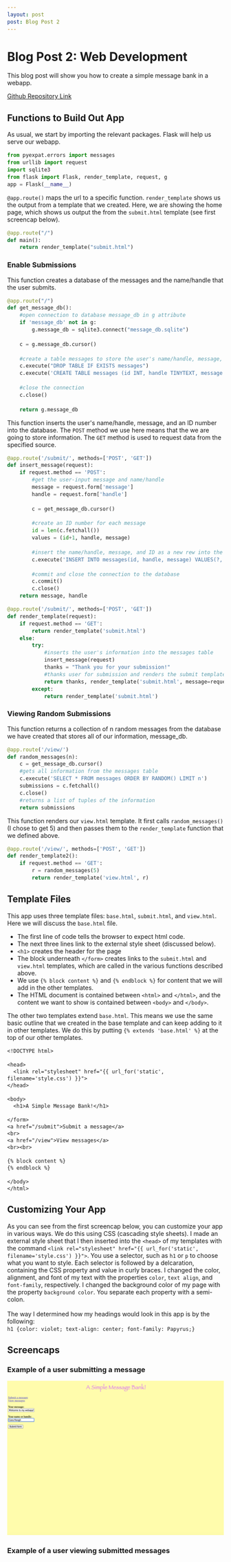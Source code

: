 ```yaml
---
layout: post
post: Blog Post 2
---
```


# Blog Post 2: Web Development

This blog post will show you how to create a simple message bank in a webapp.

[Github Repository Link](https://github.com/carakeogh/BlogPost2)

## Functions to Build Out App

As usual, we start by importing the relevant packages. Flask will help us serve our webapp.


```python
from pyexpat.errors import messages
from urllib import request
import sqlite3
from flask import Flask, render_template, request, g
app = Flask(__name__)
```

`@app.route()` maps the url to a specific function. `render_template` shows us the output from a template that we created. Here, we are showing the home page, which shows us output the from the `submit.html` template (see first screencap below).


```python
@app.route("/")
def main():
    return render_template("submit.html")
```

### Enable Submissions

This function creates a database of the messages and the name/handle that the user submits.


```python
@app.route("/")
def get_message_db():
    #open connection to database message_db in g attribute
    if 'message_db' not in g:
        g.message_db = sqlite3.connect("message_db.sqlite")

    c = g.message_db.cursor()
    
    #create a table messages to store the user's name/handle, message, and an ID number that we will assign
    c.execute("DROP TABLE IF EXISTS messages")
    c.execute('CREATE TABLE messages (id INT, handle TINYTEXT, message TINYTEXT)') 
    
    #close the connection
    c.close()

    return g.message_db
```

This function inserts the user's name/handle, message, and an ID number into the database. The `POST` method we use here means that the we are going to store information. The `GET` method is used to request data from the specified source. 


```python
@app.route('/submit/', methods=['POST', 'GET'])
def insert_message(request):
    if request.method == 'POST':
        #get the user-input message and name/handle
        message = request.form['message']
        handle = request.form['handle']
        
        c = get_message_db.cursor()
        
        #create an ID number for each message
        id = len(c.fetchall())
        values = (id+1, handle, message)
        
        #insert the name/handle, message, and ID as a new rew into the table messages
        c.execute('INSERT INTO messages(id, handle, message) VALUES(?, ?, ?)', values)
        
        #commit and close the connection to the database
        c.commit()
        c.close()
    return message, handle
```


```python
@app.route('/submit/', methods=['POST', 'GET'])
def render_template(request):
    if request.method == 'GET':
        return render_template('submit.html')
    else:
        try:
            #inserts the user's information into the messages table
            insert_message(request)
            thanks = "Thank you for your submission!"
            #thanks user for submission and renders the submit template with message and handle information
            return thanks, render_template('submit.html', message=request.form['message'], handle=request.form['handle'])
        except: 
            return render_template('submit.html')
```

### Viewing Random Submissions

This function returns a collection of n random messages from the database we have created that stores all of our information, message_db.


```python
@app.route('/view/')
def random_messages(n):
    c = get_message_db.cursor()
    #gets all information from the messages table
    c.execute('SELECT * FROM messages ORDER BY RANDOM() LIMIT n')
    submissions = c.fetchall()
    c.close()
    #returns a list of tuples of the information
    return submissions
```

This function renders our `view.html` template. It first calls `random_messages()` (I chose to get 5) and then passes them to the `render_template` function that we defined above. 


```python
@app.route('/view/', methods=['POST', 'GET'])
def render_template2():
    if request.method == 'GET':
        r = random_messages(5)
        return render_template('view.html', r)
```

## Template Files
This app uses three template files: `base.html`, `submit.html`, and `view.html`. Here we will discuss the `base.html` file. 
<br>
- The first line of code tells the browser to expect html code.
- The next three lines link to the external style sheet (discussed below).
- `<h1>` creates the header for the page
- The block underneath `</form>` creates links to the `submit.html` and `view.html` templates, which are called in the various functions described above. 
- We use `{% block content %}` and `{% endblock %}` for content that we will add in the other templates.
- The HTML document is contained between `<html>` and `</html>`, and the content we want to show is contained between `<body>` and `</body>`.

The other two templates extend `base.html`. This means we use the same basic outline that we created in the base template and can keep adding to it in other templates. We do this by putting `{% extends 'base.html' %}` at the top of our other templates.

```
<!DOCTYPE html>

<head>
  <link rel="stylesheet" href="{{ url_for('static', filename='style.css') }}">
</head>

<body>
  <h1>A Simple Message Bank!</h1>

</form>
<a href="/submit">Submit a message</a>
<br>
<a href="/view">View messages</a>
<br><br>

{% block content %}
{% endblock %}

</body>
</html>
```

## Customizing Your App

As you can see from the first screencap below, you can customize your app in various ways. We do this using CSS (cascading style sheets). I made an external style sheet that I then inserted into the `<head>` of my templates with the command `<link rel="stylesheet" href="{{ url_for('static', filename='style.css') }}">`. You use a selector, such as `h1` or `p` to choose what you want to style. Each selector is followed by a delcaration, containing the CSS property and value in curly braces. I changed the color, alignment, and font of my text with the properties `color`, `text align`, and `font-family`, respectively. I changed the background color of my page with the property `background color`. You separate each property with a semi-colon. 
<br><br> The way I determined how my headings would look in this app is by the following: <br>
`h1 {color: violet; text-align: center; font-family: Papyrus;}`

## Screencaps

### Example of a user submitting a message
![screencap1.png](/images/screencap1.png)

### Example of a user viewing submitted messages


```python

```
